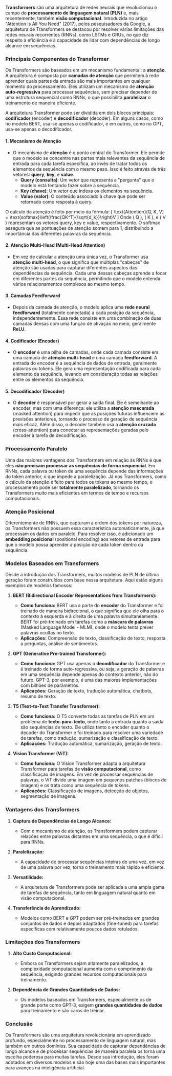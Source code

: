 **Transformers** são uma arquitetura de redes neurais que revolucionou o campo do **processamento de linguagem natural (PLN)** e, mais recentemente, também **visão computacional**. Introduzida no artigo "Attention is All You Need" (2017), pelos pesquisadores da Google, a arquitetura de Transformers se destacou por resolver várias limitações das redes neurais recorrentes (RNNs), como LSTMs e GRUs, no que diz respeito à eficiência e à capacidade de lidar com dependências de longo alcance em sequências.

### Principais Componentes do Transformer

Os Transformers são baseados em um mecanismo fundamental: a **atenção**. A arquitetura é composta por **camadas de atenção** que permitem à rede aprender quais partes da entrada são mais importantes em qualquer momento do processamento. Eles utilizam um mecanismo de **atenção auto-regressiva** para processar sequências, sem precisar depender de uma estrutura sequencial como RNNs, o que possibilita **paralelizar** o treinamento de maneira eficiente.

A arquitetura Transformer pode ser dividida em dois blocos principais: **codificador** (encoder) e **decodificador** (decoder). Em alguns casos, como no modelo BERT, usa-se apenas o codificador, e em outros, como no GPT, usa-se apenas o decodificador.

#### 1. **Mecanismo de Atenção**
   - O mecanismo de **atenção** é o ponto central do Transformer. Ele permite que o modelo se concentre nas partes mais relevantes da sequência de entrada para cada tarefa específica, ao invés de tratar todos os elementos da sequência com o mesmo peso. Isso é feito através de três vetores: **query**, **key**, e **value**.
     - **Query (consulta)**: Um vetor que representa a "pergunta" que o modelo está tentando fazer sobre a sequência.
     - **Key (chave)**: Um vetor que indexa os elementos na sequência.
     - **Value (valor)**: O conteúdo associado à chave que pode ser retornado como resposta à query.

   O cálculo da atenção é feito por meio da fórmula:
   \[
   \text{Attention}(Q, K, V) = \text{softmax}\left(\frac{QK^T}{\sqrt{d_k}}\right)V
   \]
   Onde \( Q \), \( K \), e \( V \) representam os vetores query, key e value, respectivamente. O softmax assegura que as pontuações de atenção somem para 1, distribuindo a importância das diferentes palavras da sequência.

#### 2. **Atenção Multi-Head (Multi-Head Attention)**
   - Em vez de calcular a atenção uma única vez, o Transformer usa **atenção multi-head**, o que significa que múltiplas "cabeças" de atenção são usadas para capturar diferentes aspectos das dependências da sequência. Cada uma dessas cabeças aprende a focar em diferentes partes da sequência, permitindo que o modelo entenda vários relacionamentos complexos ao mesmo tempo.

#### 3. **Camadas Feedforward**
   - Depois da camada de atenção, o modelo aplica uma **rede neural feedforward** (totalmente conectada) a cada posição da sequência, independentemente. Essa rede consiste em uma combinação de duas camadas densas com uma função de ativação no meio, geralmente **ReLU**.

#### 4. **Codificador (Encoder)**
   - O **encoder** é uma pilha de camadas, onde cada camada consiste em uma camada de **atenção multi-head** e uma camada **feedforward**. A entrada do encoder é a sequência de dados de entrada, geralmente palavras ou tokens. Ele gera uma representação codificada para cada elemento da sequência, levando em consideração todas as relações entre os elementos da sequência.

#### 5. **Decodificador (Decoder)**
   - O **decoder** é responsável por gerar a saída final. Ele é semelhante ao encoder, mas com uma diferença: ele utiliza a **atenção mascarada** (masked attention) para impedir que as posições futuras influenciem as previsões anteriores, tornando o processo de geração de sequência mais eficaz. Além disso, o decoder também usa a **atenção cruzada** (cross-attention) para conectar as representações geradas pelo encoder à tarefa de decodificação.

### Processamento Paralelo

Uma das maiores vantagens dos Transformers em relação às RNNs é que eles **não precisam processar as sequências de forma sequencial**. Em RNNs, cada palavra ou token de uma sequência depende das informações do token anterior, o que impede a paralelização. Já nos Transformers, como o cálculo da atenção é feito para todos os tokens ao mesmo tempo, o processamento pode ser **totalmente paralelizado**, tornando os Transformers muito mais eficientes em termos de tempo e recursos computacionais.

### Atenção Posicional

Diferentemente de RNNs, que capturam a ordem dos tokens por natureza, os Transformers não possuem essa característica automaticamente, já que processam os dados em paralelo. Para resolver isso, é adicionado um **embedding posicional** (positional encoding) aos vetores de entrada para que o modelo possa aprender a posição de cada token dentro da sequência.

### Modelos Baseados em Transformers

Desde a introdução dos Transformers, muitos modelos de PLN de última geração foram construídos com base nessa arquitetura. Aqui estão alguns exemplos de modelos famosos:

1. **BERT (Bidirectional Encoder Representations from Transformers):**
   - **Como funciona:** BERT usa a parte do **encoder** do Transformer e foi treinado de maneira bidirecional, o que significa que ele olha para o contexto à esquerda e à direita de uma palavra simultaneamente. BERT foi pré-treinado em tarefas como a **máscara de palavras** (Masked Language Model - MLM), onde o modelo tenta prever palavras ocultas no texto.
   - **Aplicações:** Compreensão de texto, classificação de texto, resposta a perguntas, análise de sentimentos.

2. **GPT (Generative Pre-trained Transformer):**
   - **Como funciona:** GPT usa apenas o **decodificador** do Transformer e é treinado de forma auto-regressiva, ou seja, a geração de palavras em uma sequência depende apenas do contexto anterior, não do futuro. GPT-3, por exemplo, é uma das maiores implementações com bilhões de parâmetros.
   - **Aplicações:** Geração de texto, tradução automática, chatbots, resumo de texto.

3. **T5 (Text-to-Text Transfer Transformer):**
   - **Como funciona:** O T5 converte todas as tarefas de PLN em um problema de **texto-para-texto**, onde tanto a entrada quanto a saída são sequências de texto. Ele utiliza tanto o encoder quanto o decoder do Transformer e foi treinado para resolver uma variedade de tarefas, como tradução, sumarização e classificação de texto.
   - **Aplicações:** Tradução automática, sumarização, geração de texto.

4. **Vision Transformer (ViT):**
   - **Como funciona:** O Vision Transformer adapta a arquitetura Transformer para tarefas de **visão computacional**, como classificação de imagens. Em vez de processar sequências de palavras, o ViT divide uma imagem em pequenos patches (blocos de imagem) e os trata como uma sequência de tokens.
   - **Aplicações:** Classificação de imagens, detecção de objetos, segmentação de imagens.

### Vantagens dos Transformers

1. **Captura de Dependências de Longo Alcance:**
   - Com o mecanismo de atenção, os Transformers podem capturar relações entre palavras distantes em uma sequência, o que é difícil para RNNs.

2. **Paralelização:** 
   - A capacidade de processar sequências inteiras de uma vez, em vez de uma palavra por vez, torna o treinamento mais rápido e eficiente.

3. **Versatilidade:**
   - A arquitetura de Transformers pode ser aplicada a uma ampla gama de tarefas de sequência, tanto em linguagem natural quanto em visão computacional.

4. **Transferência de Aprendizado:**
   - Modelos como BERT e GPT podem ser pré-treinados em grandes conjuntos de dados e depois adaptados (fine-tuned) para tarefas específicas com relativamente poucos dados rotulados.

### Limitações dos Transformers

1. **Alto Custo Computacional:**
   - Embora os Transformers sejam altamente paralelizados, a complexidade computacional aumenta com o comprimento da sequência, exigindo grandes recursos computacionais para treinamento.

2. **Dependência de Grandes Quantidades de Dados:**
   - Os modelos baseados em Transformers, especialmente os de grande porte como GPT-3, exigem **grandes quantidades de dados** para treinamento e são caros de treinar.

### Conclusão

Os Transformers são uma arquitetura revolucionária em aprendizado profundo, especialmente no processamento de linguagem natural, mas também em outros domínios. Sua capacidade de capturar dependências de longo alcance e de processar sequências de maneira paralela os torna uma escolha poderosa para muitas tarefas. Desde sua introdução, eles foram adotados em diversos modelos e são hoje uma das bases mais importantes para avanços na inteligência artificial.
